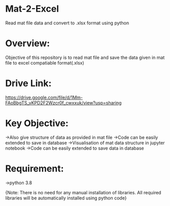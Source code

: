 # Mat-2-Excel
Read mat file data and convert to .xlsx format using python

# Overview:
Objective of this repository is to read mat file and save the data given in mat file to excel compatiable format(.xlsx) 

# Drive Link:
https://drive.google.com/file/d/1Mm-FAoBbgTS_vKPD2F2Wzcr0f_cwxxuk/view?usp=sharing

# Key Objective:
->Also give structure of data as provided in mat file
->Code can be easily extended to save in database
->Visualisation of mat data structure in jupyter notebook
->Code can be easily extended to save data in database



# Requirement:
->python 3.8 

{Note: There is no need for any manual installation of libraries. All required libraries will be automatically installed using python code}

